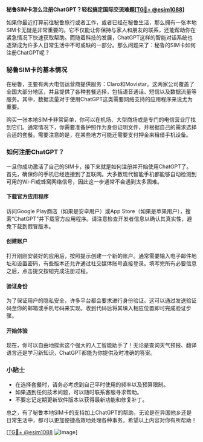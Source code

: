 **秘鲁SIM卡怎么注册ChatGPT？轻松搞定国际交流难题[[TG💪+ @esim1088](https://t.me/s/esim1088)]**

如果你最近打算前往秘鲁旅行或者工作，或者已经在秘鲁生活，那么拥有一张本地SIM卡无疑是非常重要的。它不仅能让你保持与家人和朋友的联系，还能帮助你在紧急情况下快速获取帮助。而随着科技的发展，ChatGPT这样的智能对话系统也逐渐成为许多人日常生活中不可或缺的一部分。那么问题来了：秘鲁的SIM卡如何注册ChatGPT呢？

### 秘鲁SIM卡的基本情况

在秘鲁，主要有两大电信运营商提供服务：Claro和Movistar。这两家公司覆盖了全国大部分地区，并且提供了各种套餐选择，包括语音通话、短信以及数据流量等服务。其中，数据流量对于使用ChatGPT这类需要网络支持的应用程序来说尤为重要。

购买一张本地SIM卡非常简单，你可以在机场、大型商场或是专门的电信营业厅找到它们。通常情况下，你需要准备护照作为身份证明文件，并根据自己的需求选择合适的套餐。需要注意的是，在某些地方可能还需要支付押金来租借手机设备。

### 如何注册ChatGPT？

一旦你成功激活了自己的SIM卡，接下来就是如何注册并开始使用ChatGPT了。首先，确保你的手机已经连接到了互联网。大多数现代智能手机都能够自动检测到可用的Wi-Fi或蜂窝网络信号，因此这一步通常不会遇到太多困难。

#### 下载官方应用程序

访问Google Play商店（如果是安卓用户）或App Store（如果是苹果用户），搜索“ChatGPT”并下载官方应用程序。请注意检查开发者信息以确认其真实性，避免下载到假冒版本。

#### 创建账户

打开刚刚安装好的应用后，按照提示创建一个新的账户。通常需要输入电子邮件地址和设置密码，有些版本还允许通过社交媒体账号直接登录。填写完所有必要信息之后，点击提交按钮完成注册过程。

#### 验证身份

为了保证用户的隐私安全，许多平台都会要求进行身份验证。这可以通过发送验证码至你的邮箱或手机号码来实现。收到代码后将其填入相应位置即可完成验证步骤。

#### 开始体验

现在，你可以自由地探索这个强大的人工智能助手了！无论是查询天气预报、翻译语言还是学习新知识，ChatGPT都能为你提供及时准确的答案。

### 小贴士

- 在选择套餐时，请务必考虑到自己平时使用的频率以及预算限制。
- 如果遇到任何技术问题，可以随时联系客服寻求帮助。
- 不要忘记定期更新软件版本以获得最新功能和修复补丁。

总之，有了秘鲁本地SIM卡的支持加上ChatGPT的帮助，无论是在异国他乡还是日常生活中，都可以更加便捷高效地处理各种事务。希望以上内容对你有所帮助！

[[TG💪+ @esim1088](https://t.me/s/esim1088) ![Image](https://i.postimg.cc/4NQfJmqS/Snipaste-2025-05-13-00-14-12.png)]